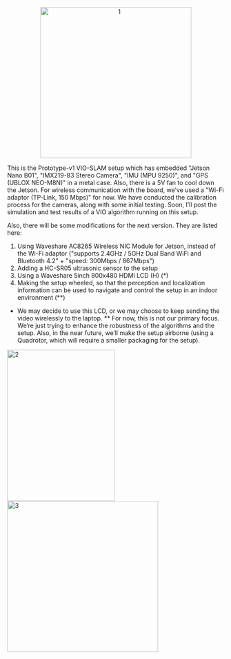 <div>
    <center>
        <img src="https://github.com/user-attachments/assets/bc4db39d-0447-4f08-be24-1c1f6eb5e8d3" alt="1" width="350" height="350" />
    </center>
</div>

This is the Prototype-v1 VIO-SLAM setup which has embedded "Jetson Nano B01", "IMX219-83 Stereo Camera", "IMU (MPU 9250)", and "GPS (UBLOX NEO-M8N)" in a metal case. Also, there is a 5V fan to cool down the Jetson. For wireless communication with the board, we’ve used a "Wi-Fi adaptor (TP-Link, 150 Mbps)" for now.
We have conducted the calibration process for the cameras, along with some initial testing. Soon, I’ll post the simulation and test results of a VIO algorithm running on this setup.

Also, there will be some modifications for the next version. They are listed here:
1.    Using Waveshare AC8265 Wireless NIC Module for Jetson, instead of the Wi-Fi adaptor ("supports 2.4GHz / 5GHz Dual Band WiFi and Bluetooth 4.2" + "speed: 300Mbps / 867Mbps")
2.    Adding a HC-SR05 ultrasonic sensor to the setup
3.    Using a Waveshare 5inch 800x480 HDMI LCD (H) (*)
4.    Making the setup wheeled, so that the perception and localization information can be used to navigate and control the setup in an indoor environment (**)

* We may decide to use this LCD, or we may choose to keep sending the video wirelessly to the laptop.
** For now, this is not our primary focus. We’re just trying to enhance the robustness of the algorithms and the setup. Also, in the near future, we’ll make the setup airborne (using a Quadrotor, which will require a smaller packaging for the setup).

<div><img src="https://github.com/user-attachments/assets/60e83474-e20d-4584-9a21-c54e45453e02" alt="2" width="250" height="350"/> <img src="https://github.com/user-attachments/assets/fffe2eb4-403a-4eb4-ab04-ff91d0500ecc" alt="3" width="350" height="350"/></div>
